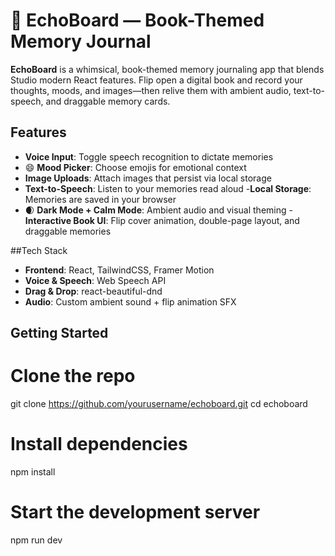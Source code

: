 # 📖 EchoBoard — Book-Themed Memory Journal

**EchoBoard** is a whimsical, book-themed memory journaling app that blends Studio modern React features. Flip open a digital book and record your thoughts, moods, and images—then relive them with ambient audio, text-to-speech, and draggable memory cards.

## Features
- **Voice Input**: Toggle speech recognition to dictate memories
- 😄 **Mood Picker**: Choose emojis for emotional context
- **Image Uploads**: Attach images that persist via local storage
- **Text-to-Speech**: Listen to your memories read aloud
-**Local Storage**: Memories are saved in your browser
- 🌒 **Dark Mode + Calm Mode**: Ambient audio and visual theming
-**Interactive Book UI**: Flip cover animation, double-page layout, and draggable memories

##Tech Stack

- **Frontend**: React, TailwindCSS, Framer Motion
- **Voice & Speech**: Web Speech API
- **Drag & Drop**: react-beautiful-dnd
- **Audio**: Custom ambient sound + flip animation SFX

## Getting Started


# Clone the repo
git clone https://github.com/yourusername/echoboard.git
cd echoboard

# Install dependencies
npm install

# Start the development server
npm run dev

